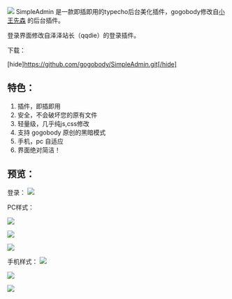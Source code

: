 ![](https://cdn.jsdelivr.net/gh/gogobody/blog-img/blogimg/20210112221239.jpg)
SimpleAdmin 是一款即插即用的typecho后台美化插件，gogobody修改自[小王先森](https://xwsir.cn) 的后台插件。

登录界面修改自泽泽站长（qqdie）的登录插件。

下载：

[hide]https://github.com/gogobody/SimpleAdmin.git[/hide]


## 特色：
1. 插件，即插即用
2. 安全，不会破坏您的原有文件
3. 轻量级，几乎纯js,css修改
4. 支持 gogobody 原创的黑暗模式
5. 手机，pc 自适应
6. 界面绝对简洁！

## 预览：
登录：
![](https://cdn.jsdelivr.net/gh/gogobody/blog-img/blogimg/20210112221021.png)

PC样式：

![](https://cdn.jsdelivr.net/gh/gogobody/blog-img/blogimg/20210112210213.png)

![](https://cdn.jsdelivr.net/gh/gogobody/blog-img/blogimg/20210112210422.png)

![](https://cdn.jsdelivr.net/gh/gogobody/blog-img/blogimg/20210112210542.png)

手机样式：
![](https://cdn.jsdelivr.net/gh/gogobody/blog-img/blogimg/20210112220721.png)

![](https://cdn.jsdelivr.net/gh/gogobody/blog-img/blogimg/20210112220807.png)

![](https://cdn.jsdelivr.net/gh/gogobody/blog-img/blogimg/20210112221800.png)
